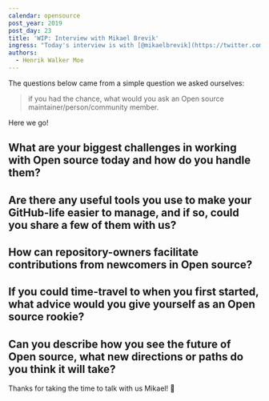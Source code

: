 ```yaml
---
calendar: opensource
post_year: 2019
post_day: 23
title: 'WIP: Interview with Mikael Brevik'
ingress: "Today's interview is with [@mikaelbrevik](https://twitter.com/mikaelbrevik). Mikael is an Open source maintainer, the organizer of [@_bartjs\r](https://twitter.com/_bartjs), host of the podcast [@kortslutningpod](https://twitter.com/kortslutningpod), video-blog [@kodesnutt](https://twitter.com/kodesnutt) and works at [@variant_as](https://twitter.com/variant_as)."
authors:
  - Henrik Walker Moe
---
```

The questions below came from a simple question we asked ourselves: 

> if you had the chance, what would you ask an Open source maintainer/person/community member.

Here we go!

## What are your biggest challenges in working with Open source today and how do you handle them?

## Are there any useful tools you use to make your GitHub-life easier to manage, and if so, could you share a few of them with us?

## How can repository-owners facilitate contributions from newcomers in Open source?

## If you could time-travel to when you first started, what advice would you give yourself as an Open source rookie?

## Can you describe how you see the future of Open source, what new directions or paths do you think it will take?

Thanks for taking the time to talk with us Mikael! 💪
